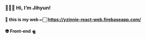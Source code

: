 

### 👩🏻‍🚀 Hi, I’m Jihyun!

#### 🌠 this is my web 👉🏻 https://yzinnie-react-web.firebaseapp.com/


#### 👽 Front-end 🛸




<!---
yzinnie/yzinnie is a ✨ special ✨ repository because its `README.md` (this file) appears on your GitHub profile.
You can click the Preview link to take a look at your changes.
--->

